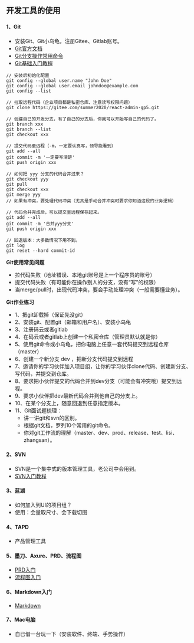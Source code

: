 
## 开发工具的使用

#### 1、Git

- 安装Git、Git小乌龟，注册Gitee、Gitlab账号。
- [Git官方文档](https://git-scm.com/book/zh/v2)
- [Git分支操作常用命令](https://www.jianshu.com/p/5af057b67f7c)
- [Git基础入门教程](https://www.jianshu.com/p/5ecdb0770125)

```
// 安装后初始化配置
git config --global user.name "John Doe"
git config --global user.email johndoe@example.com
git config --list
```
```
// 拉取远程代码（企业项目都是私密仓库、注意读写权限问题）
git clone https://gitee.com/summer2020/react-admin-gp5.git
```
```
// 创建自已的开发分支，有了自己的分支后，你就可以开始写自己的代码了。
git branch xxx
git branch --list
git checkout xxx
```
```
// 提交代码至远程（-m，一定要认真写，领导能看到）
git add --all
git commit -m '一定要写清楚'
git push origin xxx
```
```
// 如何把 yyy 分支的代码合并过来？
git checkout yyy
git pull
git checkout xxx
git merge yyy
// 如果有冲突，要处理代码冲突（尤其是手动合并冲突时要求你知道这段的业务逻辑）

// 代码合并完成后，可以提交至远程保存起来。
git add --all
git commit -m '合并yyy分支'
git push origin xxx
```
```
// 回退版本：大多数情况下用不到。
git log
git reset --hard commit-id
```

**Git使用常见问题**
- 拉代码失败（地址错误、本地git账号是上一个程序员的账号）
- 提交代码失败（有可能你在操作别人的分支，没有“写”的权限）
- 当merge/pull时，出现代码冲突，要会手动处理冲突（一般需要懂业务）。

**Git作业练习**

- 1、把git卸载掉（保证先没git）
- 2、安装git、配置git（邮箱和用户名）、安装小乌龟
- 3、注册码云或者gitlab
- 4、在码云或者gitlab上创建一个私密仓库（管理员默认就是你）
- 5、使用git命令或小乌龟，把你电脑上任意一套代码提交到远程仓库（master）
- 6、创建一个新分支  dev ，把新分支代码提交到远程
- 7、邀请你的学习伙伴加入项目组，让你的学习伙伴clone代码、创建新分支、写代码，并提交到仓库。
- 8、要求把小伙伴提交的代码合并到dev分支（可能会有冲突哦）提交到远程。
- 9、要求小伙伴把dev最新代码合并到他自己的分支上。
- 10、在某个分支上，随意回退到任意指定版本。
- 11、Git面试题梳理：
  - 讲一讲git和svn的区别。
  - 根据git文档，罗列10个常用的git命令。
  - 你对git工作流的理解（master、dev、prod、release、test、lisi、zhangsan）。


#### 2、SVN

- SVN是一个集中式的版本管理工具，老公司中会用到。
- [SVN入门教程](https://www.runoob.com/svn/svn-tutorial.html)

#### 3、蓝湖

- 如何加入到UI的项目组？
- 使用：会量取尺寸、会下载切图

#### 4、TAPD

- 产品管理工具

#### 5、墨刀、Axure、PRD、流程图

- [PRD入门](https://www.xiaopiu.com/prd)
- [流程图入门](https://www.jianshu.com/p/11403115700a)

#### 6、Markdown入门

- [Markdown](https://www.jianshu.com/p/7cc6d13f0162)

#### 7、Mac电脑

- 自已借一台玩一下（安装软件、终端、手势操作）

<br/>
